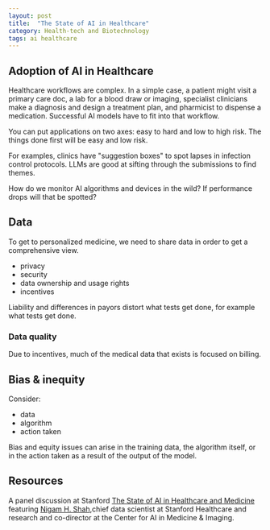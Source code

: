 ```yaml
---
layout: post
title:  "The State of AI in Healthcare"
category: Health-tech and Biotechnology
tags: ai healthcare
---
```


## Adoption of AI in Healthcare

Healthcare workflows are complex. In a simple case, a patient might visit a primary care doc, a lab for a blood draw or imaging, specialist clinicians make a diagnosis and design a treatment plan, and pharmicist to dispense a medication. Successful AI models have to fit into that workflow.

You can put applications on two axes: easy to hard and low to high risk. The things done first will be easy and low risk.

For examples, clinics have "suggestion boxes" to spot lapses in infection control protocols. LLMs are good at sifting through the submissions to find themes.

How do we monitor AI algorithms and devices in the wild? If performance drops will that be spotted?

## Data

To get to personalized medicine, we need to share data in order to get a comprehensive view.

- privacy
- security
- data ownership and usage rights
- incentives

Liability and differences in payors distort what tests get done, for example what tests get done.

### Data quality

Due to incentives, much of the medical data that exists is focused on billing. 

## Bias & inequity

Consider:

- data
- algorithm
- action taken

Bias and equity issues can arise in the training data, the algorithm itself, or in the action taken as a result of the output of the model.

## Resources

A panel discussion at Stanford [The State of AI in Healthcare and Medicine][1] featuring [Nigam H. Shah][2],chief data scientist at Stanford Healthcare and research and co-director at the Center for AI in Medicine & Imaging.

[1]: https://www.youtube.com/watch?v=D7O3wn3TjNU
[2]: https://shahlab.stanford.edu/
